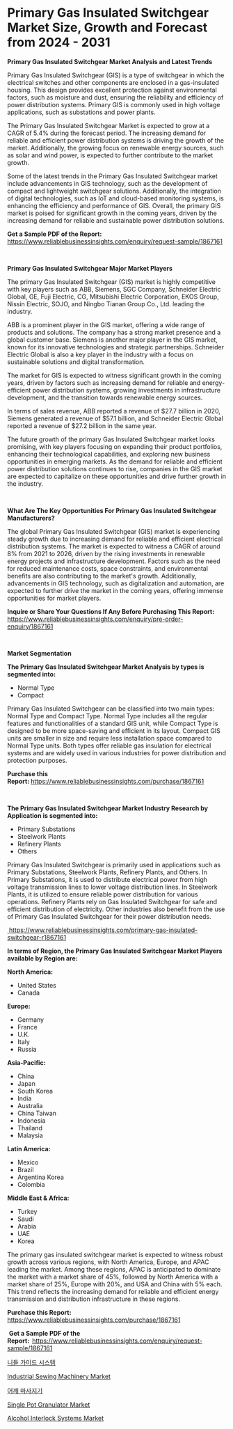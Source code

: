 <p><h1>Primary Gas Insulated Switchgear Market Size, Growth and Forecast from 2024 - 2031</h1></p><p><strong>Primary Gas Insulated Switchgear Market Analysis and Latest Trends</strong></p>
<p><p>Primary Gas Insulated Switchgear (GIS) is a type of switchgear in which the electrical switches and other components are enclosed in a gas-insulated housing. This design provides excellent protection against environmental factors, such as moisture and dust, ensuring the reliability and efficiency of power distribution systems. Primary GIS is commonly used in high voltage applications, such as substations and power plants.</p><p>The Primary Gas Insulated Switchgear Market is expected to grow at a CAGR of 5.4% during the forecast period. The increasing demand for reliable and efficient power distribution systems is driving the growth of the market. Additionally, the growing focus on renewable energy sources, such as solar and wind power, is expected to further contribute to the market growth.</p><p>Some of the latest trends in the Primary Gas Insulated Switchgear market include advancements in GIS technology, such as the development of compact and lightweight switchgear solutions. Additionally, the integration of digital technologies, such as IoT and cloud-based monitoring systems, is enhancing the efficiency and performance of GIS. Overall, the primary GIS market is poised for significant growth in the coming years, driven by the increasing demand for reliable and sustainable power distribution solutions.</p></p>
<p><strong>Get a Sample PDF of the Report:&nbsp;</strong> <a href="https://www.reliablebusinessinsights.com/enquiry/request-sample/1867161">https://www.reliablebusinessinsights.com/enquiry/request-sample/1867161</a></p>
<p>&nbsp;</p>
<p><strong>Primary Gas Insulated Switchgear Major Market Players</strong></p>
<p><p>The primary Gas Insulated Switchgear (GIS) market is highly competitive with key players such as ABB, Siemens, SGC Company, Schneider Electric Global, GE, Fuji Electric, CG, Mitsubishi Electric Corporation, EKOS Group, Nissin Electric, SOJO, and Ningbo Tianan Group Co., Ltd. leading the industry.</p><p>ABB is a prominent player in the GIS market, offering a wide range of products and solutions. The company has a strong market presence and a global customer base. Siemens is another major player in the GIS market, known for its innovative technologies and strategic partnerships. Schneider Electric Global is also a key player in the industry with a focus on sustainable solutions and digital transformation.</p><p>The market for GIS is expected to witness significant growth in the coming years, driven by factors such as increasing demand for reliable and energy-efficient power distribution systems, growing investments in infrastructure development, and the transition towards renewable energy sources.</p><p>In terms of sales revenue, ABB reported a revenue of $27.7 billion in 2020, Siemens generated a revenue of $57.1 billion, and Schneider Electric Global reported a revenue of $27.2 billion in the same year.</p><p>The future growth of the primary Gas Insulated Switchgear market looks promising, with key players focusing on expanding their product portfolios, enhancing their technological capabilities, and exploring new business opportunities in emerging markets. As the demand for reliable and efficient power distribution solutions continues to rise, companies in the GIS market are expected to capitalize on these opportunities and drive further growth in the industry.</p></p>
<p>&nbsp;</p>
<p><strong>What Are The Key Opportunities For Primary Gas Insulated Switchgear Manufacturers?</strong></p>
<p><p>The global Primary Gas Insulated Switchgear (GIS) market is experiencing steady growth due to increasing demand for reliable and efficient electrical distribution systems. The market is expected to witness a CAGR of around 8% from 2021 to 2026, driven by the rising investments in renewable energy projects and infrastructure development. Factors such as the need for reduced maintenance costs, space constraints, and environmental benefits are also contributing to the market's growth. Additionally, advancements in GIS technology, such as digitalization and automation, are expected to further drive the market in the coming years, offering immense opportunities for market players.</p></p>
<p><strong>Inquire or Share Your Questions If Any Before Purchasing This Report:</strong> <a href="https://www.reliablebusinessinsights.com/enquiry/pre-order-enquiry/1867161">https://www.reliablebusinessinsights.com/enquiry/pre-order-enquiry/1867161</a></p>
<p>&nbsp;</p>
<p><strong>Market Segmentation</strong></p>
<p><strong>The Primary Gas Insulated Switchgear Market Analysis by types is segmented into:</strong></p>
<p><ul><li>Normal Type</li><li>Compact</li></ul></p>
<p><p>Primary Gas Insulated Switchgear can be classified into two main types: Normal Type and Compact Type. Normal Type includes all the regular features and functionalities of a standard GIS unit, while Compact Type is designed to be more space-saving and efficient in its layout. Compact GIS units are smaller in size and require less installation space compared to Normal Type units. Both types offer reliable gas insulation for electrical systems and are widely used in various industries for power distribution and protection purposes.</p></p>
<p><strong>Purchase this Report:&nbsp;</strong><a href="https://www.reliablebusinessinsights.com/purchase/1867161">https://www.reliablebusinessinsights.com/purchase/1867161</a></p>
<p>&nbsp;</p>
<p><strong>The Primary Gas Insulated Switchgear Market Industry Research by Application is segmented into:</strong></p>
<p><ul><li>Primary Substations</li><li>Steelwork Plants</li><li>Refinery Plants</li><li>Others</li></ul></p>
<p><p>Primary Gas Insulated Switchgear is primarily used in applications such as Primary Substations, Steelwork Plants, Refinery Plants, and Others. In Primary Substations, it is used to distribute electrical power from high voltage transmission lines to lower voltage distribution lines. In Steelwork Plants, it is utilized to ensure reliable power distribution for various operations. Refinery Plants rely on Gas Insulated Switchgear for safe and efficient distribution of electricity. Other industries also benefit from the use of Primary Gas Insulated Switchgear for their power distribution needs.</p></p>
<p><a href="https://www.reliablebusinessinsights.com/primary-gas-insulated-switchgear-r1867161">&nbsp;https://www.reliablebusinessinsights.com/primary-gas-insulated-switchgear-r1867161</a></p>
<p><strong>In terms of Region, the Primary Gas Insulated Switchgear Market Players available by Region are:</strong></p>
<p>
    <p> <strong> North America: </strong>
        <ul>
            <li>United States</li>
            <li>Canada</li>
        </ul>
        </p> 
    <p> <strong> Europe: </strong>
        <ul>
            <li>Germany</li>
            <li>France</li>
            <li>U.K.</li>
            <li>Italy</li>
            <li>Russia</li>
        </ul>
        </p> 
    <p> <strong> Asia-Pacific: </strong>
        <ul>
            <li>China</li>
            <li>Japan</li>
            <li>South Korea</li>
            <li>India</li>
            <li>Australia</li>
            <li>China Taiwan</li>
            <li>Indonesia</li>
            <li>Thailand</li>
            <li>Malaysia</li>
        </ul>
        </p> 
    <p> <strong> Latin America: </strong>
        <ul>
            <li>Mexico</li>
            <li>Brazil</li>
            <li>Argentina Korea</li>
            <li>Colombia</li>
        </ul>
        </p> 
    <p> <strong> Middle East & Africa: </strong>
        <ul>
            <li>Turkey</li>
            <li>Saudi</li>
            <li>Arabia</li>
            <li>UAE</li>
            <li>Korea</li>
        </ul>
    </p>
    </p>
<p><p>The primary gas insulated switchgear market is expected to witness robust growth across various regions, with North America, Europe, and APAC leading the market. Among these regions, APAC is anticipated to dominate the market with a market share of 45%, followed by North America with a market share of 25%, Europe with 20%, and USA and China with 5% each. This trend reflects the increasing demand for reliable and efficient energy transmission and distribution infrastructure in these regions.</p></p>
<p><strong>Purchase this Report: </strong><a href="https://www.reliablebusinessinsights.com/purchase/1867161">https://www.reliablebusinessinsights.com/purchase/1867161</a></p>
<p>&nbsp;<strong>Get a Sample PDF of the Report:&nbsp;&nbsp;</strong><a href="https://www.reliablebusinessinsights.com/enquiry/request-sample/1867161">https://www.reliablebusinessinsights.com/enquiry/request-sample/1867161</a></p>
<p><strong></strong></p>
<p><p><a href="https://github.com/CliftonFisher9067/Market-Research-Report-List-3/blob/main/566466069104.md">니들 가이드 시스템</a></p><p><a href="https://github.com/jackPeters644/Market-Research-Report-List-1/blob/main/industrial-sewing-machinery-market.md">Industrial Sewing Machinery Market</a></p><p><a href="https://github.com/vskv4779xr1/Market-Research-Report-List-3/blob/main/610496769103.md">어깨 마사지기</a></p><p><a href="https://github.com/caseyee25/Market-Research-Report-List-1/blob/main/single-pot-granulator-market.md">Single Pot Granulator Market</a></p><p><a href="https://github.com/philipWlf74/Market-Research-Report-List-1/blob/main/alcohol-interlock-systems-market.md">Alcohol Interlock Systems Market</a></p></p>